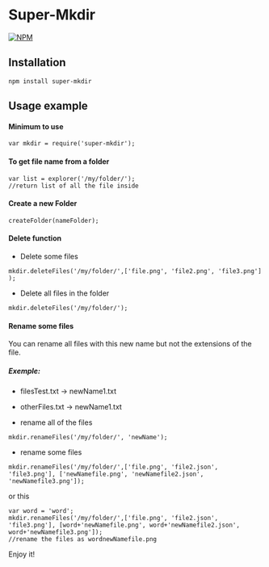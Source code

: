 Super-Mkdir
====================

[![NPM](https://nodei.co/npm/super-mkdir.png?downloads=true&downloadRank=true&stars=true)](https://nodei.co/npm/super-mkdir/)


## Installation

```
npm install super-mkdir
```

## Usage example

#### Minimum to use

```
var mkdir = require('super-mkdir');
```
#### To get file name from a folder

```
var list = explorer('/my/folder/');
//return list of all the file inside
```
#### Create a new Folder

```
createFolder(nameFolder);
```

#### Delete function

* Delete some files
```
mkdir.deleteFiles('/my/folder/',['file.png', 'file2.png', 'file3.png'] );
```
* Delete all files in the folder
```
mkdir.deleteFiles('/my/folder/');
```
#### Rename some files
You can rename all files with this new name but not the extensions of the file.

##### Exemple:
* filesTest.txt -> newName1.txt
* otherFiles.txt -> newName1.txt


* rename all of the files
```
mkdir.renameFiles('/my/folder/', 'newName');
```

* rename some files
```
mkdir.renameFiles('/my/folder/',['file.png', 'file2.json', 'file3.png'], ['newNamefile.png', 'newNamefile2.json', 'newNamefile3.png']);
```

or this

```
var word = 'word';
mkdir.renameFiles('/my/folder/',['file.png', 'file2.json', 'file3.png'], [word+'newNamefile.png', word+'newNamefile2.json', word+'newNamefile3.png']);
//rename the files as wordnewNamefile.png
```
Enjoy it!
